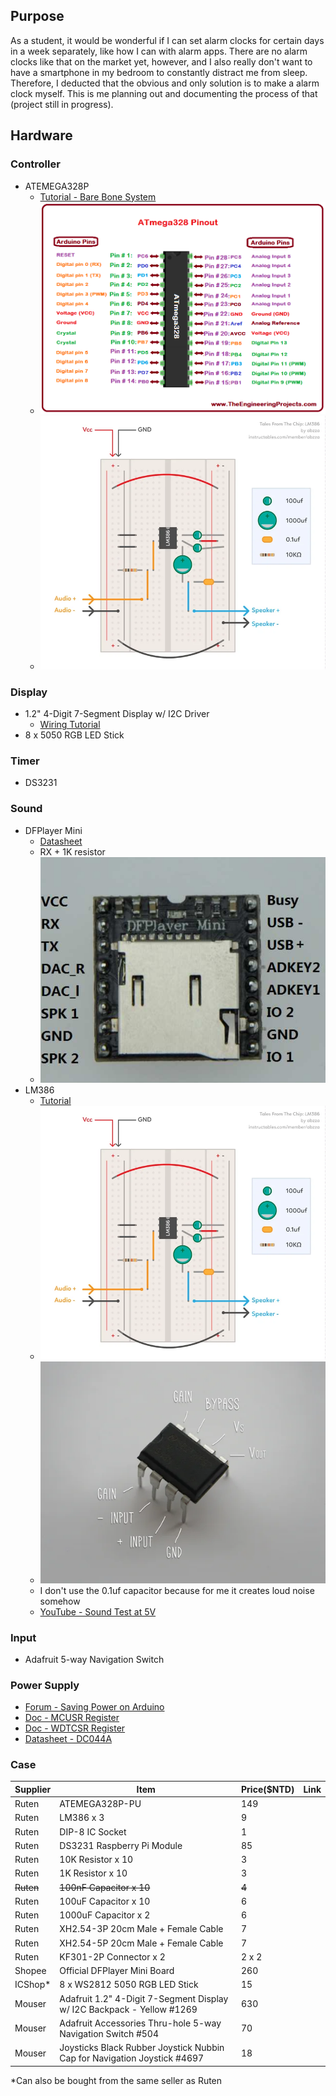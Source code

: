 ## Purpose

As a student, it would be wonderful if I can set alarm clocks for certain days in a week separately, like how I can with alarm apps. There are no alarm clocks like that on the market yet, however, and I also really don't want to have a smartphone in my bedroom to constantly distract me from sleep. Therefore, I deducted that the obvious and only solution is to make a alarm clock myself. This is me planning out and documenting the process of that (project still in progress).
## Hardware

### Controller
- ATEMEGA328P
	- [Tutorial - Bare Bone System](https://www.instructables.com/Build-your-own-Arduino-Bare-Bone-System/)
	- ![](assets/ATmega328-Pinout.png)
	- ![](assets/FY7AID9J7GGMD65.webp)
### Display
 - 1.2" 4-Digit 7-Segment Display w/ I2C Driver
	 - [Wiring Tutorial](https://learn.adafruit.com/adafruit-led-backpack/1-2-inch-7-segment-backpack-arduino-wiring-and-setup)
 - 8 x 5050 RGB LED Stick
### Timer
- DS3231
### Sound
- DFPlayer Mini
	- [Datasheet](https://picaxe.com/docs/spe033.pdf)
	- RX + 1K resistor
	- ![](assets/Pasted_image_20250302153710.png)
- LM386
	- [Tutorial](https://www.instructables.com/Tales-From-the-Chip-LM386-Audio-Amplifier/)
	- ![](assets/FY7AID9J7GGMD65.webp)
	- ![](assets/F7HMS7DJ7GGMD63.webp)
	- I don't use the 0.1uf capacitor because for me it creates loud noise somehow
	- [YouTube - Sound Test at 5V](https://www.youtube.com/watch?v=o19-dUC6S-Y)
### Input
- Adafruit 5-way Navigation Switch
### Power Supply
- [Forum - Saving Power on Arduino](https://www.gammon.com.au/power)
- [Doc - MCUSR Register](https://onlinedocs.microchip.com/oxy/GUID-06C36746-0136-4691-8940-69BFD41FCC56-en-US-1/GUID-B79B6972-1C3C-4E51-A659-B13DB2DC6B62.html)
- [Doc - WDTCSR Register](https://onlinedocs.microchip.com/oxy/GUID-0EC909F9-8FB7-46B2-BF4B-05290662B5C3-en-US-12.1.1/GUID-0FE5D226-2F6B-4AAB-BA12-69A6E55F6E2B.html)
- [Datasheet - DC044A](https://www.lcsc.com/datasheet/lcsc_datasheet_2108131730_Korean-Hroparts-Elec-DC-044-20A_C136713.pdf)
### Case
	

| Supplier  | Item                                                                     | Price($NTD) | Link                                                                                                                                                                                      |
| --------- | ------------------------------------------------------------------------ | ----------- | ----------------------------------------------------------------------------------------------------------------------------------------------------------------------------------------- |
| Ruten     | ATEMEGA328P-PU                                                           | 149         | [](https://www.ruten.com.tw/item/show?21647530414142)                                                                                                                                     |
| Ruten     | LM386 x 3                                                                | 9           | [](https://www.ruten.com.tw/item/show?21647531181593)                                                                                                                                     |
| Ruten     | DIP-8 IC Socket                                                          | 1           | [](https://www.ruten.com.tw/item/show?21647533630268)                                                                                                                                     |
| Ruten     | DS3231 Raspberry Pi Module                                               | 85          | [](https://www.ruten.com.tw/item/show?21712564412274)                                                                                                                                     |
| Ruten     | 10K Resistor x 10                                                        | 3           | [](https://www.ruten.com.tw/item/show?22343017274229)                                                                                                                                     |
| Ruten     | 1K Resistor x 10                                                         | 3           | [](https://www.ruten.com.tw/item/show?22343017274229)                                                                                                                                     |
| ~~Ruten~~ | ~~100nF Capacitor x 10~~                                                 | ~~4~~       | ~~[](https://www.ruten.com.tw/item/show?21647531597471)~~                                                                                                                                 |
| Ruten     | 100uF Capacitor x 10                                                     | 6           | [](https://www.ruten.com.tw/item/show?21847033137504)                                                                                                                                     |
| Ruten     | 1000uF Capacitor x 2                                                     | 6           | [](https://www.ruten.com.tw/item/show?21647531628443)                                                                                                                                     |
| Ruten     | XH2.54-3P 20cm Male + Female Cable                                       | 7           | [](https://www.ruten.com.tw/item/show?21647533187018)                                                                                                                                     |
| Ruten     | XH2.54-5P 20cm Male + Female Cable                                       | 7           | [](https://www.ruten.com.tw/item/show?21647533182541)                                                                                                                                     |
| Ruten     | KF301-2P Connector x 2                                                   | 2 x 2       | [](https://www.ruten.com.tw/item/show?21647533607633)                                                                                                                                     |
| Shopee    | Official DFPlayer Mini Board                                             | 260         | [](https://shopee.tw/%E7%8F%BE%E8%B2%A8-DFPlayer-Mini-MP3%E6%92%AD%E6%94%BE%E6%A8%A1%E7%B5%84-TF%E5%8D%A1-%E6%94%AF%E6%8F%B4MP3-WAV-WMA-DFRobot%E5%8E%9F%E5%BB%A0-i.10207300.23224105691) |
| ICShop*   | 8 x WS2812 5050 RGB LED Stick                                            | 15          | [](https://www.icshop.com.tw/products/368011400509)                                                                                                                                       |
| Mouser    | Adafruit 1.2" 4-Digit 7-Segment Display w/ I2C Backpack - Yellow #1269   | 630         | [](https://www.mouser.tw/ProductDetail/Adafruit/1269?qs=GURawfaeGuAAbBTnuv6RdQ%3D%3D)                                                                                                     |
| Mouser    | Adafruit Accessories Thru-hole 5-way Navigation Switch #504              | 70          | [](https://www.mouser.tw/ProductDetail/Adafruit/504?qs=GURawfaeGuDZqvgMgBwIbQ%3D%3D)                                                                                                      |
| Mouser    | Joysticks Black Rubber Joystick Nubbin Cap for Navigation Joystick #4697 | 18          | [](https://www.mouser.tw/ProductDetail/Adafruit/4697?qs=hWgE7mdIu5RXjf6tuH%2FSXA%3D%3D)                                                                                                   |
\*Can also be bought from the same seller as Ruten